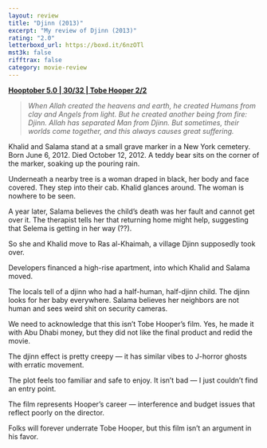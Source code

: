 ```yaml
---
layout: review
title: "Djinn (2013)"
excerpt: "My review of Djinn (2013)"
rating: "2.0"
letterboxd_url: https://boxd.it/6nzOTl
mst3k: false
rifftrax: false
category: movie-review
---
```


<b><a href="https://boxd.it/pRFMi/detail" target="_blank" rel="noopener">Hooptober 5.0 | 30/32 | Tobe Hooper 2/2</a></b>

<blockquote><i>When Allah created the heavens and earth, he created Humans from clay and Angels from light. But he created another being from fire: Djinn. Allah has separated Man from Djinn. But sometimes, their worlds come together, and this always causes great suffering.</i></blockquote>

Khalid and Salama stand at a small grave marker in a New York cemetery. Born June 6, 2012. Died October 12, 2012. A teddy bear sits on the corner of the marker, soaking up the pouring rain.

Underneath a nearby tree is a woman draped in black, her body and face covered. They step into their cab. Khalid glances around. The woman is nowhere to be seen.

A year later, Salama believes the child’s death was her fault and cannot get over it. The therapist tells her that returning home might help, suggesting that Selema is getting in her way (??).

So she and Khalid move to Ras al-Khaimah, a village Djinn supposedly took over.

Developers financed a high-rise apartment, into which Khalid and Salama moved.

The locals tell of a djinn who had a half-human, half-djinn child. The djinn looks for her baby everywhere. Salama believes her neighbors are not human and sees weird shit on security cameras.

We need to acknowledge that this isn’t Tobe Hooper’s film. Yes, he made it with Abu Dhabi money, but they did not like the final product and redid the movie.

The djinn effect is pretty creepy — it has similar vibes to J-horror ghosts with erratic movement.

The plot feels too familiar and safe to enjoy. It isn’t bad — I just couldn’t find an entry point.

The film represents Hooper’s career — interference and budget issues that reflect poorly on the director.

Folks will forever underrate Tobe Hooper, but this film isn’t an argument in his favor.
